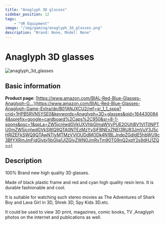 ```yaml
---
title: "Anaglyph 3D glasses"
sidebar_position: 12
tags:
    - "VR Equipment"
image: "/img/gaming/anaglyph_3d_glasses.png"
description: "Brand: None, Model: None"
---
```

# Anaglyph 3D glasses

![anaglyph_3d_glasses](/img/gaming/anaglyph_3d_glasses.png)

## Basic information

**Product page**: [https://www.amazon.com/BIAL-Red-Blue-Glasses-Anaglyph-G...](https://www.amazon.com/BIAL-Red-Blue-Glasses-Anaglyph-Game-Extra/dp/B01ANJXCU2/ref=sr_1_1_sspa?crid=1HPB5RVN5YSE0&keywords=Anaglyph+3D+glasses&qid=1644300844&sprefix=google+cardboard%2Caps%2C950&sr=8-1-spons&psc=1&spLa=ZW5jcnlwdGVkUXVhbGlmaWVyPUE2OUhBV1VIT0NPTU0mZW5jcnlwdGVkSWQ9QTA0NTEzMzYySjFBNExZNEI3RU83JmVuY3J5cHRlZEFkSWQ9QTAwNTIyMTMzVVlOUDdMODk4N1BLJndpZGdldE5hbWU9c3BfYXRmJmFjdGlvbj1jbGlja1JlZGlyZWN0JmRvTm90TG9nQ2xpY2s9dHJ1ZQ==)

## Description

100% Brand new high quality 3D glasses\.

 Made of black plastic frame and red and cyan high quality resin lens\. It is durable fashionable and cool\.

 It is suitable for watching such stereo movies as The Adventures of Shark Boy and Lava Girl in 3D, Shrek 3D, Spy Kids 3D\.etc\.

 It could be used to view 3D print, magazines, comic books, TV ,Anaglyph photos on the internet and publications as well\.

